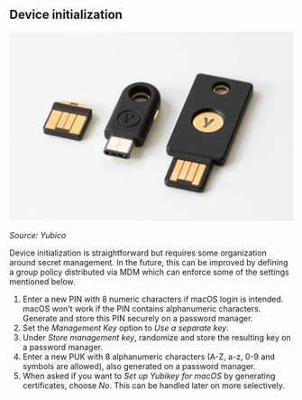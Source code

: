## Device initialization

![](../images/yubikey-4-trio.png)

_Source: Yubico_

Device initialization is straightforward but requires some organization around secret management. In the future, this can be improved by defining a group policy distributed via MDM which can enforce some of the settings mentioned below.

1. Enter a new PIN with 8 numeric characters if macOS login is intended. macOS won't work if the PIN contains alphanumeric characters. Generate and store this PIN securely on a password manager.
2. Set the _Management Key_ option to _Use a separate key_.
3. Under _Store management key_, randomize and store the resulting key on a password manager.
4. Enter a new PUK with 8 alphanumeric characters (A-Z, a-z, 0-9 and symbols are allowed), also generated on a password manager.
5. When asked if you want to _Set up Yubikey for macOS_ by generating certificates, choose _No_. This can be handled later on more selectively.
